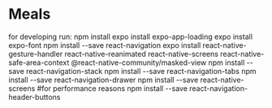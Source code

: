 # Meals

for developing run:
npm install
expo install expo-app-loading
expo install expo-font
npm install --save react-navigation
expo install react-native-gesture-handler react-native-reanimated react-native-screens react-native-safe-area-context @react-native-community/masked-view
npm install --save react-navigation-stack
npm install --save react-navigation-tabs
npm install --save react-navigation-drawer
npm install --save react-native-screens #for performance reasons
npm install --save react-navigation-header-buttons
